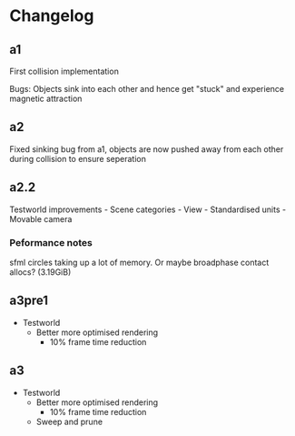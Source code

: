 # Changelog
## a1
First collision implementation

Bugs:
Objects sink into each other and hence get "stuck" and experience magnetic attraction

## a2
Fixed sinking bug from a1, objects are now pushed away from each other during collision to ensure seperation

## a2.2
Testworld improvements
    - Scene categories
    - View 
        - Standardised units
        - Movable camera
### Peformance notes
sfml circles taking up a lot of memory. Or maybe broadphase contact allocs? (3.19GiB)

## a3pre1
- Testworld
    - Better more optimised rendering
        - 10% frame time reduction

## a3
- Testworld
    - Better more optimised rendering
        - 10% frame time reduction
    - Sweep and prune